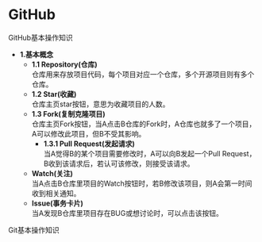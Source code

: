 # GitHub
GitHub基本操作知识

* **1.基本概念**
    * **1.1 Repository(仓库)**<br>
    仓库用来存放项目代码，每个项目对应一个仓库，多个开源项目则有多个仓库。  
    * **1.2 Star(收藏)**<br>
    仓库主页star按钮，意思为收藏项目的人数。
    * **1.3 Fork(复制克隆项目)**<br>
    仓库主页Fork按钮，当A点击B仓库的Fork时，A仓库也就多了一个项目，A可以修改此项目，但B不受其影响。
        * **1.3.1 Pull Request(发起请求)**<br>
        当A觉得B的某个项目需要修改时，A可以向B发起一个Pull Request，B收到该请求后，若认可该修改，则接受该请求。
    * **Watch(关注)**<br>
    当A点击B仓库里项目的Watch按钮时，若B修改该项目，则A会第一时间收到相关通知。
    * **Issue(事务卡片)**<br>
    当A发现B仓库里项目存在BUG或想讨论时，可以点击该按钮。
	
	
Git基本操作知识